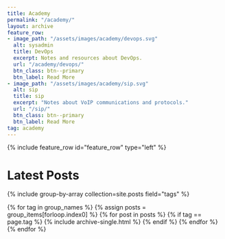 ```yaml
---
title: Academy
permalink: "/academy/"
layout: archive
feature_row:
- image_path: "/assets/images/academy/devops.svg"
  alt: sysadmin
  title: DevOps
  excerpt: Notes and resources about DevOps.
  url: "/academy/devops/"
  btn_class: btn--primary
  btn_label: Read More
- image_path: "/assets/images/academy/sip.svg"
  alt: sip
  title: sip
  excerpt: "Notes about VoIP communications and protocols."
  url: "/sip/"
  btn_class: btn--primary
  btn_label: Read More
tag: academy
---
```


{% include feature_row id="feature_row" type="left" %}

# Latest Posts

{% include group-by-array collection=site.posts field="tags" %}

{% for tag in group_names %}
  {% assign posts = group_items[forloop.index0] %}
  {% for post in posts %}
    {% if tag == page.tag %}
      {% include archive-single.html %}
    {% endif %}
  {% endfor %}
{% endfor %}
